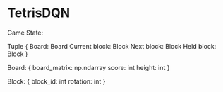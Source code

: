 # TetrisDQN

Game State:

Tuple {
    Board: Board
    Current block: Block
    Next block: Block 
    Held block: Block
}

Board: {
    board_matrix: np.ndarray
    score: int
    height: int
}

Block: {
    block_id: int
    rotation: int
}

